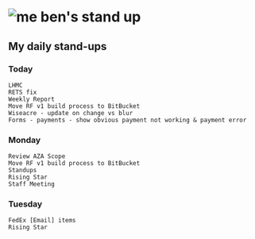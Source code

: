 # ![me](https://avatars2.githubusercontent.com/u/5232044?s=50&v=4) ben's stand up

## My daily stand-ups
 
### Today
 
    LHMC
    RETS fix
    Weekly Report
    Move RF v1 build process to BitBucket
    Wiseacre - update on change vs blur
    Forms - payments - show obvious payment not working & payment error

### Monday

    Review AZA Scope
    Move RF v1 build process to BitBucket
    Standups
    Rising Star
    Staff Meeting

### Tuesday

    FedEx [Email] items
    Rising Star
